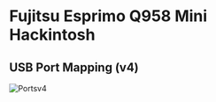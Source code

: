 # Fujitsu Esprimo Q958 Mini Hackintosh

## USB Port Mapping (v4)

![Portsv4](https://github.com/user-attachments/assets/c0eb3dc4-3d3f-4df3-96a3-f4b2ec3358a3)
